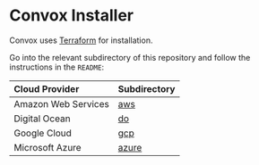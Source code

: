 # Convox Installer

Convox uses [Terraform](https://www.terraform.io/) for installation.

Go into the relevant subdirectory of this repository and follow the instructions in the `README`:

| Cloud Provider      | Subdirectory     |
|:--------------------|:-----------------|
| Amazon Web Services | [aws](aws)      |
| Digital Ocean       | [do](do)        |
| Google Cloud        | [gcp](gcp)      |
| Microsoft Azure     | [azure](azure)  |